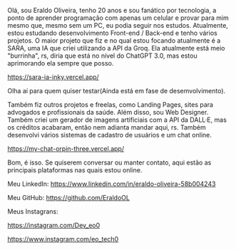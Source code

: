    Olá, sou Eraldo Oliveira, tenho 20 anos e sou fanático por tecnologia, a ponto de aprender programação com apenas um celular e provar para mim mesmo que, mesmo sem um PC, eu podia seguir nos estudos. Atualmente, estou estudando desenvolvimento Front-end / Back-end e tenho vários projetos. O maior projeto que fiz e no qual estou focando atualmente é a SARA, uma IA que criei utilizando a API da Groq. Ela atualmente está meio "burrinha", rs, diria que está no nível do ChatGPT 3.0, mas estou aprimorando ela sempre que posso.


  https://sara-ia-inky.vercel.app/

  Olha aí para quem quiser testar(Ainda está em fase de desemvolvimento).


   Também fiz outros projetos e freelas, como Landing Pages, sites para advogados e profissionais da saúde. Além disso, sou Web Designer. Também criei um gerador de imagens artificiais com a API da DALL·E, mas os créditos acabaram, então nem adianta mandar aqui, rs. Também desenvolvi vários sistemas de cadastro de usuários e um chat online.


   https://my-chat-orpin-three.vercel.app/

   Bom, é isso. Se quiserem conversar ou manter contato, aqui estão as principais plataformas nas quais estou online.


   Meu LinkedIn:
   https://www.linkedin.com/in/eraldo-oliveira-58b004243


   Meu GitHub:
   https://github.com/EraldoOL


   Meus Instagrans:

   https://instagram.com/Dev_eo0

   https://www.instagram.com/eo_tech0
